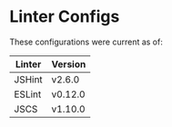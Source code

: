 Linter Configs
==============

These configurations were current as of:

| Linter | Version   |
| ------ | --------- |
| JSHint | v2.6.0   |
| ESLint | v0.12.0   |
| JSCS   | v1.10.0    |
